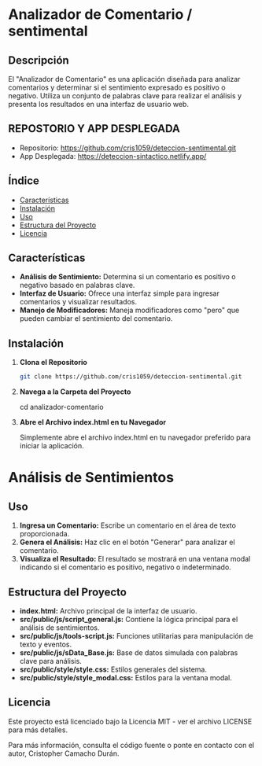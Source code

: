 # Analizador de Comentario / sentimental

## Descripción

El "Analizador de Comentario" es una aplicación diseñada para analizar comentarios y determinar si el sentimiento expresado es positivo o negativo. Utiliza un conjunto de palabras clave para realizar el análisis y presenta los resultados en una interfaz de usuario web.

## REPOSTORIO Y APP DESPLEGADA

- Repositorio: https://github.com/cris1059/deteccion-sentimental.git
- App Desplegada: https://deteccion-sintactico.netlify.app/

## Índice

- [Características](#características)
- [Instalación](#instalación)
- [Uso](#uso)
- [Estructura del Proyecto](#estructura-del-proyecto)
- [Licencia](#licencia)

## Características

- **Análisis de Sentimiento:** Determina si un comentario es positivo o negativo basado en palabras clave.
- **Interfaz de Usuario:** Ofrece una interfaz simple para ingresar comentarios y visualizar resultados.
- **Manejo de Modificadores:** Maneja modificadores como "pero" que pueden cambiar el sentimiento del comentario.

## Instalación

1. **Clona el Repositorio**

   ```bash
   git clone https://github.com/cris1059/deteccion-sentimental.git

2. **Navega a la Carpeta del Proyecto**

    cd analizador-comentario

3. **Abre el Archivo index.html en tu Navegador**

    Simplemente abre el archivo index.html en tu navegador preferido para iniciar la aplicación.

# Análisis de Sentimientos

## Uso

1. **Ingresa un Comentario:** Escribe un comentario en el área de texto proporcionada.
2. **Genera el Análisis:** Haz clic en el botón "Generar" para analizar el comentario.
3. **Visualiza el Resultado:** El resultado se mostrará en una ventana modal indicando si el comentario es positivo, negativo o indeterminado.

## Estructura del Proyecto

- **index.html:** Archivo principal de la interfaz de usuario.
- **src/public/js/script_general.js:** Contiene la lógica principal para el análisis de sentimientos.
- **src/public/js/tools-script.js:** Funciones utilitarias para manipulación de texto y eventos.
- **src/public/js/sData_Base.js:** Base de datos simulada con palabras clave para análisis.
- **src/public/style/style.css:** Estilos generales del sistema.
- **src/public/style/style_modal.css:** Estilos para la ventana modal.

## Licencia

Este proyecto está licenciado bajo la Licencia MIT - ver el archivo LICENSE para más detalles.

Para más información, consulta el código fuente o ponte en contacto con el autor, Cristopher Camacho Durán.
